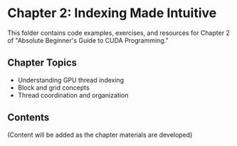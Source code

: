 # Chapter 2: Indexing Made Intuitive

This folder contains code examples, exercises, and resources for Chapter 2 of "Absolute Beginner's Guide to CUDA Programming."

## Chapter Topics
- Understanding GPU thread indexing
- Block and grid concepts
- Thread coordination and organization

## Contents
(Content will be added as the chapter materials are developed)